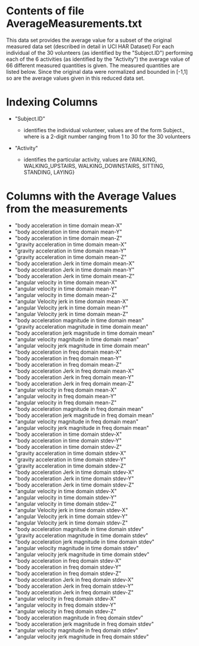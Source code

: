 # Contents of file AverageMeasurements.txt

This data set provides the average value for a subset of the original measured data set (described in detail in UCI HAR Dataset)
For each individual of the 30 volunteers (as identified by the "Subject.ID") performing each of the 6 activities (as identified by the "Activity") 
the average value of 66 different measured quantities is given. 
The measured quantities are listed below. Since the original data were normalized and bounded in [-1,1] so are the average values given in this reduced data set. 

# Indexing Columns

*  "Subject.ID" 
    - identifies the individual volunteer, values are of the form Subject.<nn>, where <nn> is a 2-digit number ranging from 1 to 30 for the 30 volunteers

 *  "Activity"                                             
    - identifies the particular activity, values are {WALKING, WALKING_UPSTAIRS, WALKING_DOWNSTAIRS, SITTING, STANDING, LAYING} 

# Columns with the Average Values from the measurements 
 
*  "body acceleration in time domain mean-X"              
*  "body acceleration in time domain mean-Y"              
*  "body acceleration in time domain mean-Z"              
*  "gravity acceleration in time domain mean-X"           
*  "gravity acceleration in time domain mean-Y"           
*  "gravity acceleration in time domain mean-Z"           
*  "body acceleration Jerk in time domain mean-X"         
*  "body acceleration Jerk in time domain mean-Y"         
*  "body acceleration Jerk in time domain mean-Z"         
*  "angular velocity in time domain mean-X"               
*  "angular velocity in time domain mean-Y"               
*  "angular velocity in time domain mean-Z"               
*  "angular Velocity jerk in time domain mean-X"          
*  "angular Velocity jerk in time domain mean-Y"          
*  "angular Velocity jerk in time domain mean-Z"          
*  "body acceleration magnitude in time domain mean"      
*  "gravity acceleration magnitude in time domain mean"   
*  "body acceleration jerk magnitude in time domain mean" 
*  "angular velocity magnitude in time domain mean"       
*  "angular velocity jerk magnitude in time domain mean"  
*  "body acceleration in freq domain mean-X"              
*  "body acceleration in freq domain mean-Y"              
*  "body acceleration in freq domain mean-Z"              
*  "body acceleration Jerk in freq domain mean-X"         
*  "body acceleration Jerk in freq domain mean-Y"         
*  "body acceleration Jerk in freq domain mean-Z"         
*  "angular velocity in freq domain mean-X"               
*  "angular velocity in freq domain mean-Y"               
*  "angular velocity in freq domain mean-Z"               
*  "body acceleration magnitude in freq domain mean"      
*  "body acceleration jerk magnitude in freq domain mean" 
*  "angular velocity magnitude in freq domain mean"       
*  "angular velocity jerk magnitude in freq domain mean"  
*  "body acceleration in time domain stdev-X"             
*  "body acceleration in time domain stdev-Y"             
*  "body acceleration in time domain stdev-Z"             
*  "gravity acceleration in time domain stdev-X"          
*  "gravity acceleration in time domain stdev-Y"          
*  "gravity acceleration in time domain stdev-Z"          
*  "body acceleration Jerk in time domain stdev-X"        
*  "body acceleration Jerk in time domain stdev-Y"        
*  "body acceleration Jerk in time domain stdev-Z"        
*  "angular velocity in time domain stdev-X"              
*  "angular velocity in time domain stdev-Y"              
*  "angular velocity in time domain stdev-Z"              
*  "angular Velocity jerk in time domain stdev-X"         
*  "angular Velocity jerk in time domain stdev-Y"         
*  "angular Velocity jerk in time domain stdev-Z"         
*  "body acceleration magnitude in time domain stdev"     
*  "gravity acceleration magnitude in time domain stdev"  
*  "body acceleration jerk magnitude in time domain stdev"
*  "angular velocity magnitude in time domain stdev"      
*  "angular velocity jerk magnitude in time domain stdev" 
*  "body acceleration in freq domain stdev-X"             
*  "body acceleration in freq domain stdev-Y"             
*  "body acceleration in freq domain stdev-Z"             
*  "body acceleration Jerk in freq domain stdev-X"        
*  "body acceleration Jerk in freq domain stdev-Y"        
*  "body acceleration Jerk in freq domain stdev-Z"        
*  "angular velocity in freq domain stdev-X"              
*  "angular velocity in freq domain stdev-Y"              
*  "angular velocity in freq domain stdev-Z"              
*  "body acceleration magnitude in freq domain stdev"     
*  "body acceleration jerk magnitude in freq domain stdev"
*  "angular velocity magnitude in freq domain stdev"      
*  "angular velocity jerk magnitude in freq domain stdev"